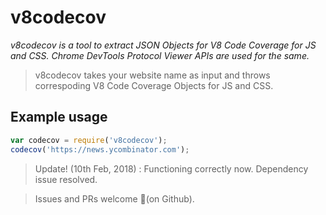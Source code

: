 # v8codecov

_v8codecov is a tool to extract JSON Objects for V8 Code Coverage for JS and CSS. Chrome DevTools Protocol Viewer APIs are used for the same._

> v8codecov takes your website name as input and throws correspoding V8 Code Coverage Objects for JS and CSS.

## Example usage
```javascript
var codecov = require('v8codecov');
codecov('https://news.ycombinator.com');
```

>Update! (10th Feb, 2018) : Functioning correctly now. Dependency issue resolved.

>Issues and PRs welcome 🤗(on Github).